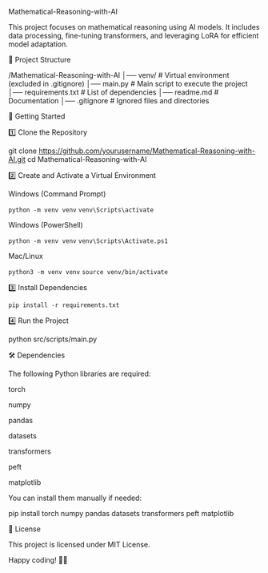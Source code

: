 Mathematical-Reasoning-with-AI

This project focuses on mathematical reasoning using AI models. It includes data processing, fine-tuning transformers, and leveraging LoRA for efficient model adaptation.

📂 Project Structure

/Mathematical-Reasoning-with-AI
│── venv/                # Virtual environment (excluded in .gitignore)
│── main.py              # Main script to execute the project
│── requirements.txt      # List of dependencies
│── readme.md            # Documentation
│── .gitignore           # Ignored files and directories

🚀 Getting Started

1️⃣ Clone the Repository

git clone https://github.com/yourusername/Mathematical-Reasoning-with-AI.git
cd Mathematical-Reasoning-with-AI

2️⃣ Create and Activate a Virtual Environment

Windows (Command Prompt)

``python -m venv venv``
``venv\Scripts\activate``

Windows (PowerShell)

``python -m venv venv``
``venv\Scripts\Activate.ps1``

Mac/Linux

``python3 -m venv venv``
``source venv/bin/activate``

3️⃣ Install Dependencies

``pip install -r requirements.txt``

4️⃣ Run the Project

python src/scripts/main.py

🛠 Dependencies

The following Python libraries are required:

torch

numpy

pandas

datasets

transformers

peft

matplotlib

You can install them manually if needed:

pip install torch numpy pandas datasets transformers peft matplotlib

📜 License

This project is licensed under MIT License.

Happy coding! 🚀✨